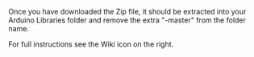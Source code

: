 Once you have downloaded the Zip file, it should be extracted into your Arduino Libraries folder and remove the extra "-master" from the folder name.

For full instructions see the Wiki icon on the right.
